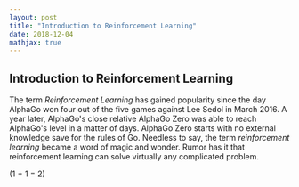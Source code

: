 ```yaml
---
layout: post
title: "Introduction to Reinforcement Learning"
date: 2018-12-04
mathjax: true
---
```


## Introduction to Reinforcement Learning


   The term _Reinforcement Learning_ has gained popularity since the day AlphaGo won four out of the five games against Lee Sedol in March 2016. A year later, AlphaGo's close relative AlphaGo Zero was able to reach AlphaGo's level in a matter of days. AlphaGo Zero starts with no external knowledge save for the rules of Go. Needless to say, the term _reinforcement learning_ became a word of magic and wonder. Rumor has it that reinforcement learning can solve virtually any complicated problem.



\(1 + 1 = 2\)
